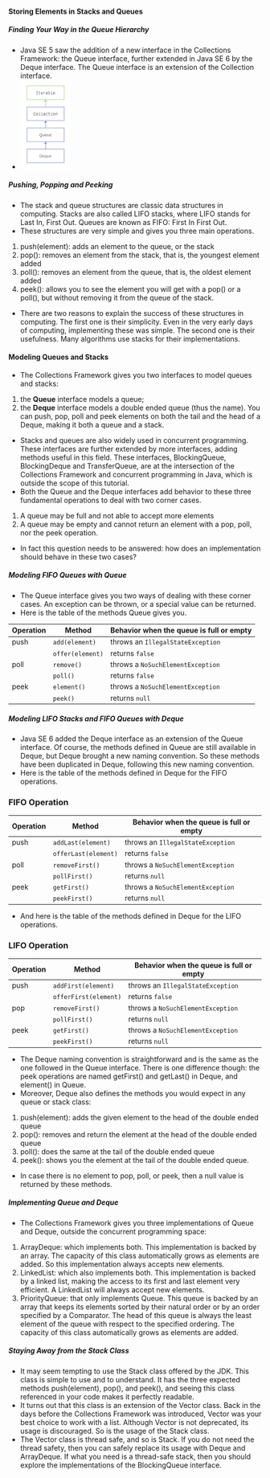 #### Storing Elements in Stacks and Queues
##### Finding Your Way in the Queue Hierarchy
* Java SE 5 saw the addition of a new interface in the Collections Framework: the Queue interface, further extended in Java SE 6 by the Deque interface. The Queue interface is an extension of the Collection interface.
* ![Queue Hierarchy](img/queue-hierarchy.png)
##### Pushing, Popping and Peeking
* The stack and queue structures are classic data structures in computing. Stacks are also called LIFO stacks, where LIFO stands for Last In, First Out. Queues are known as FIFO: First In First Out. 
* These structures are very simple and gives you three main operations.
1. push(element): adds an element to the queue, or the stack 
2. pop(): removes an element from the stack, that is, the youngest element added 
3. poll(): removes an element from the queue, that is, the oldest element added 
4. peek(): allows you to see the element you will get with a pop() or a poll(), but without removing it from the queue of the stack.
* There are two reasons to explain the success of these structures in computing. The first one is their simplicity. Even in the very early days of computing, implementing these was simple. The second one is their usefulness. Many algorithms use stacks for their implementations.

#### Modeling Queues and Stacks
* The Collections Framework gives you two interfaces to model queues and stacks:
1. the **Queue** interface models a queue; 
2. the **Deque** interface models a double ended queue (thus the name). You can push, pop, poll and peek elements on both the tail and the head of a Deque, making it both a queue and a stack.
* Stacks and queues are also widely used in concurrent programming. These interfaces are further extended by more interfaces, adding methods useful in this field. These interfaces, BlockingQueue, BlockingDeque and TransferQueue, are at the intersection of the Collections Framework and concurrent programming in Java, which is outside the scope of this tutorial.
* Both the Queue and the Deque interfaces add behavior to these three fundamental operations to deal with two corner cases.
1. A queue may be full and not able to accept more elements 
2. A queue may be empty and cannot return an element with a pop, poll, nor the peek operation.
* In fact this question needs to be answered: how does an implementation should behave in these two cases?

##### Modeling FIFO Queues with Queue
* The Queue interface gives you two ways of dealing with these corner cases. An exception can be thrown, or a special value can be returned. 
* Here is the table of the methods Queue gives you.

| Operation | Method             | Behavior when the queue is full or empty          |
|-----------|--------------------|--------------------------------------------------|
| push      | `add(element)`      | throws an `IllegalStateException`                |
|           | `offer(element)`    | returns `false`                                  |
| poll      | `remove()`          | throws a `NoSuchElementException`                |
|           | `poll()`            | returns `false`                                  |
| peek      | `element()`         | throws a `NoSuchElementException`                |
|           | `peek()`            | returns `null`                                   |

##### Modeling LIFO Stacks and FIFO Queues with Deque
* Java SE 6 added the Deque interface as an extension of the Queue interface. Of course, the methods defined in Queue are still available in Deque, but Deque brought a new naming convention. So these methods have been duplicated in Deque, following this new naming convention. 
* Here is the table of the methods defined in Deque for the FIFO operations. 

### FIFO Operation

| Operation | Method               | Behavior when the queue is full or empty          |
|-----------|----------------------|--------------------------------------------------|
| push      | `addLast(element)`    | throws an `IllegalStateException`                |
|           | `offerLast(element)`  | returns `false`                                  |
| poll      | `removeFirst()`       | throws a `NoSuchElementException`                |
|           | `pollFirst()`         | returns `null`                                   |
| peek      | `getFirst()`          | throws a `NoSuchElementException`                |
|           | `peekFirst()`         | returns `null`                                   |

* And here is the table of the methods defined in Deque for the LIFO operations.

### LIFO Operation

| Operation | Method               | Behavior when the queue is full or empty          |
|-----------|----------------------|--------------------------------------------------|
| push      | `addFirst(element)`   | throws an `IllegalStateException`                |
|           | `offerFirst(element)` | returns `false`                                  |
| pop       | `removeFirst()`       | throws a `NoSuchElementException`                |
|           | `pollFirst()`         | returns `null`                                   |
| peek      | `getFirst()`          | throws a `NoSuchElementException`                |
|           | `peekFirst()`         | returns `null`                                   |


* The Deque naming convention is straightforward and is the same as the one followed in the Queue interface. There is one difference though: the peek operations are named getFirst() and getLast() in Deque, and element() in Queue. 
* Moreover, Deque also defines the methods you would expect in any queue or stack class:
1. push(element): adds the given element to the head of the double ended queue 
2. pop(): removes and return the element at the head of the double ended queue 
3. poll(): does the same at the tail of the double ended queue 
4. peek(): shows you the element at the tail of the double ended queue.
* In case there is no element to pop, poll, or peek, then a null value is returned by these methods.

##### Implementing Queue and Deque
* The Collections Framework gives you three implementations of Queue and Deque, outside the concurrent programming space:
1. ArrayDeque: which implements both. This implementation is backed by an array. The capacity of this class automatically grows as elements are added. So this implementation always accepts new elements. 
2. LinkedList: which also implements both. This implementation is backed by a linked list, making the access to its first and last element very efficient. A LinkedList will always accept new elements. 
3. PriorityQueue: that only implements Queue. This queue is backed by an array that keeps its elements sorted by their natural order or by an order specified by a Comparator. The head of this queue is always the least element of the queue with respect to the specified ordering. The capacity of this class automatically grows as elements are added.

##### Staying Away from the Stack Class
* It may seem tempting to use the Stack class offered by the JDK. This class is simple to use and to understand. It has the three expected methods push(element), pop(), and peek(), and seeing this class referenced in your code makes it perfectly readable. 
* It turns out that this class is an extension of the Vector class. Back in the days before the Collections Framework was introduced, Vector was your best choice to work with a list. Although Vector is not deprecated, its usage is discouraged. So is the usage of the Stack class. 
* The Vector class is thread safe, and so is Stack. If you do not need the thread safety, then you can safely replace its usage with Deque and ArrayDeque. If what you need is a thread-safe stack, then you should explore the implementations of the BlockingQueue interface.